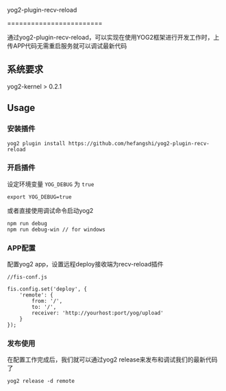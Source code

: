 yog2-plugin-recv-reload

========================

通过yog2-plugin-recv-reload，可以实现在使用YOG2框架进行开发工作时，上传APP代码无需重启服务就可以调试最新代码

## 系统要求

yog2-kernel > 0.2.1

## Usage

### 安装插件

```
yog2 plugin install https://github.com/hefangshi/yog2-plugin-recv-reload
```

### 开启插件

设定环境变量 `YOG_DEBUG` 为 `true`

```
export YOG_DEBUG=true
```

或者直接使用调试命令启动yog2

```
npm run debug
npm run debug-win // for windows
```

### APP配置

配置yog2 app，设置远程deploy接收端为recv-reload插件

```
//fis-conf.js

fis.config.set('deploy', {
    'remote': {
        from: '/',
        to: '/',
        receiver: 'http://yourhost:port/yog/upload'
    }
});
```

### 发布使用

在配置工作完成后，我们就可以通过yog2 release来发布和调试我们的最新代码了

```
yog2 release -d remote
```
